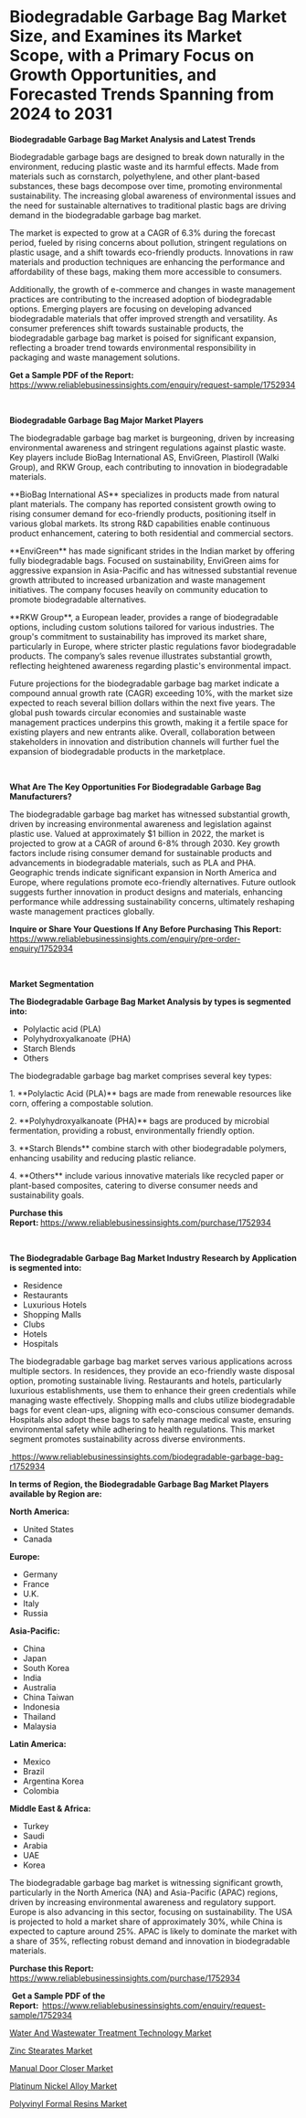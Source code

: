 <p><h1>Biodegradable Garbage Bag Market Size, and Examines its Market Scope, with a Primary Focus on Growth Opportunities, and Forecasted Trends Spanning from 2024 to 2031</h1></p><p><strong>Biodegradable Garbage Bag Market Analysis and Latest Trends</strong></p>
<p><p>Biodegradable garbage bags are designed to break down naturally in the environment, reducing plastic waste and its harmful effects. Made from materials such as cornstarch, polyethylene, and other plant-based substances, these bags decompose over time, promoting environmental sustainability. The increasing global awareness of environmental issues and the need for sustainable alternatives to traditional plastic bags are driving demand in the biodegradable garbage bag market.</p><p>The market is expected to grow at a CAGR of 6.3% during the forecast period, fueled by rising concerns about pollution, stringent regulations on plastic usage, and a shift towards eco-friendly products. Innovations in raw materials and production techniques are enhancing the performance and affordability of these bags, making them more accessible to consumers. </p><p>Additionally, the growth of e-commerce and changes in waste management practices are contributing to the increased adoption of biodegradable options. Emerging players are focusing on developing advanced biodegradable materials that offer improved strength and versatility. As consumer preferences shift towards sustainable products, the biodegradable garbage bag market is poised for significant expansion, reflecting a broader trend towards environmental responsibility in packaging and waste management solutions.</p></p>
<p><strong>Get a Sample PDF of the Report:&nbsp;</strong> <a href="https://www.reliablebusinessinsights.com/enquiry/request-sample/1752934?utm_campaign=84&utm_medium=2&utm_source=Github&utm_content=ia&utm_term=11112024&utm_id=biodegradable-garbage-bag">https://www.reliablebusinessinsights.com/enquiry/request-sample/1752934</a></p>
<p>&nbsp;</p>
<p><strong>Biodegradable Garbage Bag Major Market Players</strong></p>
<p><p>The biodegradable garbage bag market is burgeoning, driven by increasing environmental awareness and stringent regulations against plastic waste. Key players include BioBag International AS, EnviGreen, Plastiroll (Walki Group), and RKW Group, each contributing to innovation in biodegradable materials.</p><p>**BioBag International AS** specializes in products made from natural plant materials. The company has reported consistent growth owing to rising consumer demand for eco-friendly products, positioning itself in various global markets. Its strong R&D capabilities enable continuous product enhancement, catering to both residential and commercial sectors.</p><p>**EnviGreen** has made significant strides in the Indian market by offering fully biodegradable bags. Focused on sustainability, EnviGreen aims for aggressive expansion in Asia-Pacific and has witnessed substantial revenue growth attributed to increased urbanization and waste management initiatives. The company focuses heavily on community education to promote biodegradable alternatives.</p><p>**RKW Group**, a European leader, provides a range of biodegradable options, including custom solutions tailored for various industries. The group's commitment to sustainability has improved its market share, particularly in Europe, where stricter plastic regulations favor biodegradable products. The company’s sales revenue illustrates substantial growth, reflecting heightened awareness regarding plastic's environmental impact.</p><p>Future projections for the biodegradable garbage bag market indicate a compound annual growth rate (CAGR) exceeding 10%, with the market size expected to reach several billion dollars within the next five years. The global push towards circular economies and sustainable waste management practices underpins this growth, making it a fertile space for existing players and new entrants alike. Overall, collaboration between stakeholders in innovation and distribution channels will further fuel the expansion of biodegradable products in the marketplace.</p></p>
<p>&nbsp;</p>
<p><strong>What Are The Key Opportunities For Biodegradable Garbage Bag Manufacturers?</strong></p>
<p><p>The biodegradable garbage bag market has witnessed substantial growth, driven by increasing environmental awareness and legislation against plastic use. Valued at approximately $1 billion in 2022, the market is projected to grow at a CAGR of around 6-8% through 2030. Key growth factors include rising consumer demand for sustainable products and advancements in biodegradable materials, such as PLA and PHA. Geographic trends indicate significant expansion in North America and Europe, where regulations promote eco-friendly alternatives. Future outlook suggests further innovation in product designs and materials, enhancing performance while addressing sustainability concerns, ultimately reshaping waste management practices globally.</p></p>
<p><strong>Inquire or Share Your Questions If Any Before Purchasing This Report:</strong> <a href="https://www.reliablebusinessinsights.com/enquiry/pre-order-enquiry/1752934?utm_campaign=84&utm_medium=2&utm_source=Github&utm_content=ia&utm_term=11112024&utm_id=biodegradable-garbage-bag">https://www.reliablebusinessinsights.com/enquiry/pre-order-enquiry/1752934</a></p>
<p>&nbsp;</p>
<p><strong>Market Segmentation</strong></p>
<p><strong>The Biodegradable Garbage Bag Market Analysis by types is segmented into:</strong></p>
<p><ul><li>Polylactic acid (PLA)</li><li>Polyhydroxyalkanoate (PHA)</li><li>Starch Blends</li><li>Others</li></ul></p>
<p><p>The biodegradable garbage bag market comprises several key types: </p><p>1. **Polylactic Acid (PLA)** bags are made from renewable resources like corn, offering a compostable solution.</p><p>2. **Polyhydroxyalkanoate (PHA)** bags are produced by microbial fermentation, providing a robust, environmentally friendly option.</p><p>3. **Starch Blends** combine starch with other biodegradable polymers, enhancing usability and reducing plastic reliance.</p><p>4. **Others** include various innovative materials like recycled paper or plant-based composites, catering to diverse consumer needs and sustainability goals.</p></p>
<p><strong>Purchase this Report:&nbsp;</strong><a href="https://www.reliablebusinessinsights.com/purchase/1752934?utm_campaign=84&utm_medium=2&utm_source=Github&utm_content=ia&utm_term=11112024&utm_id=biodegradable-garbage-bag">https://www.reliablebusinessinsights.com/purchase/1752934</a></p>
<p>&nbsp;</p>
<p><strong>The Biodegradable Garbage Bag Market Industry Research by Application is segmented into:</strong></p>
<p><ul><li>Residence</li><li>Restaurants</li><li>Luxurious Hotels</li><li>Shopping Malls</li><li>Clubs</li><li>Hotels</li><li>Hospitals</li></ul></p>
<p><p>The biodegradable garbage bag market serves various applications across multiple sectors. In residences, they provide an eco-friendly waste disposal option, promoting sustainable living. Restaurants and hotels, particularly luxurious establishments, use them to enhance their green credentials while managing waste effectively. Shopping malls and clubs utilize biodegradable bags for event clean-ups, aligning with eco-conscious consumer demands. Hospitals also adopt these bags to safely manage medical waste, ensuring environmental safety while adhering to health regulations. This market segment promotes sustainability across diverse environments.</p></p>
<p><a href="https://www.reliablebusinessinsights.com/biodegradable-garbage-bag-r1752934?utm_campaign=84&utm_medium=2&utm_source=Github&utm_content=ia&utm_term=11112024&utm_id=biodegradable-garbage-bag">&nbsp;https://www.reliablebusinessinsights.com/biodegradable-garbage-bag-r1752934</a></p>
<p><strong>In terms of Region, the Biodegradable Garbage Bag Market Players available by Region are:</strong></p>
<p>
    <p> <strong> North America: </strong>
        <ul>
            <li>United States</li>
            <li>Canada</li>
        </ul>
        </p> 
    <p> <strong> Europe: </strong>
        <ul>
            <li>Germany</li>
            <li>France</li>
            <li>U.K.</li>
            <li>Italy</li>
            <li>Russia</li>
        </ul>
        </p> 
    <p> <strong> Asia-Pacific: </strong>
        <ul>
            <li>China</li>
            <li>Japan</li>
            <li>South Korea</li>
            <li>India</li>
            <li>Australia</li>
            <li>China Taiwan</li>
            <li>Indonesia</li>
            <li>Thailand</li>
            <li>Malaysia</li>
        </ul>
        </p> 
    <p> <strong> Latin America: </strong>
        <ul>
            <li>Mexico</li>
            <li>Brazil</li>
            <li>Argentina Korea</li>
            <li>Colombia</li>
        </ul>
        </p> 
    <p> <strong> Middle East & Africa: </strong>
        <ul>
            <li>Turkey</li>
            <li>Saudi</li>
            <li>Arabia</li>
            <li>UAE</li>
            <li>Korea</li>
        </ul>
    </p>
    </p>
<p><p>The biodegradable garbage bag market is witnessing significant growth, particularly in the North America (NA) and Asia-Pacific (APAC) regions, driven by increasing environmental awareness and regulatory support. Europe is also advancing in this sector, focusing on sustainability. The USA is projected to hold a market share of approximately 30%, while China is expected to capture around 25%. APAC is likely to dominate the market with a share of 35%, reflecting robust demand and innovation in biodegradable materials.</p></p>
<p><strong>Purchase this Report: </strong><a href="https://www.reliablebusinessinsights.com/purchase/1752934?utm_campaign=84&utm_medium=2&utm_source=Github&utm_content=ia&utm_term=11112024&utm_id=biodegradable-garbage-bag">https://www.reliablebusinessinsights.com/purchase/1752934</a></p>
<p>&nbsp;<strong>Get a Sample PDF of the Report:&nbsp;&nbsp;</strong><a href="https://www.reliablebusinessinsights.com/enquiry/request-sample/1752934?utm_campaign=84&utm_medium=2&utm_source=Github&utm_content=ia&utm_term=11112024&utm_id=biodegradable-garbage-bag">https://www.reliablebusinessinsights.com/enquiry/request-sample/1752934</a></p>
<p><strong></strong></p>
<p><p><a href="https://issuu.com/reportprime-2/docs/water-and-wastewater-treatment-tech_ba8608b9c75508?utm_campaign=84&utm_medium=2&utm_source=Github&utm_content=ia&utm_term=11112024&utm_id=biodegradable-garbage-bag">Water And Wastewater Treatment Technology Market</a></p><p><a href="https://github.com/GRUBBSCHARLES/Market-Research-Report-List-1/blob/main/zinc-stearates-market.md?utm_campaign=84&utm_medium=2&utm_source=Github&utm_content=ia&utm_term=11112024&utm_id=biodegradable-garbage-bag">Zinc Stearates Market</a></p><p><a href="https://www.linkedin.com/pulse/manual-door-closer-spectrum-usage-patterns-sector-evolution-yphlf?utm_campaign=84&utm_medium=2&utm_source=Github&utm_content=ia&utm_term=11112024&utm_id=biodegradable-garbage-bag">Manual Door Closer Market</a></p><p><a href="https://github.com/AngelaWalsh696/Market-Research-Report-List-1/blob/main/platinum-nickel-alloy-market.md?utm_campaign=84&utm_medium=2&utm_source=Github&utm_content=ia&utm_term=11112024&utm_id=biodegradable-garbage-bag">Platinum Nickel Alloy Market</a></p><p><a href="https://www.linkedin.com/pulse/navigating-global-polyvinyl-formal-resins-market-landscape-0whpf?utm_campaign=84&utm_medium=2&utm_source=Github&utm_content=ia&utm_term=11112024&utm_id=biodegradable-garbage-bag">Polyvinyl Formal Resins Market</a></p></p>